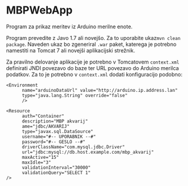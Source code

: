 # MBPWebApp
Program za prikaz meritev iz Arduino merilne enote.

Program prevedite z Javo 1.7 ali novejšo. Za to uporabite ukaz`mvn clean package`.
Naveden ukaz bo zgeneriral `.war` paket, katerega je potrebno namestiti na
Tomcat 7 ali novejši aplikacijski strežnik.

Za pravilno delovanje aplikacije je potrebno v Tomcatovem `context.xml` definirati
JNDI povezavo do baze ter URL povezavo do Arduino merilca podatkov. Za to je potrebno
v `context.xml` dodati konfiguracijo podobno:
```
<Environment
      name="arduinoDataUrl" value="http://arduino.ip.address.lan"
      type="java.lang.String" override="false"
      />

<Resource
      auth="Container"
      description="MBP akvarij"
      ame="jdbc/AKVARIJ"
      type="javax.sql.DataSource"
      username="#-- UPORABNIK --#"
      password="#-- GESLO --#"
      driverClassName="com.mysql.jdbc.Driver" 
      url="jdbc:mysql://db.host.example.com/mbp_akvarij"
      maxActive="15"
      maxIdle="3"
      validationInterval="30000"
      validationQuery="SELECT 1"
/>
``` 
